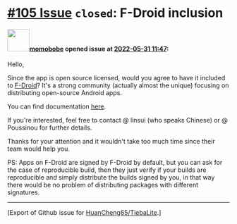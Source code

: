 # [\#105 Issue](https://github.com/HuanCheng65/TiebaLite/issues/105) `closed`: F-Droid inclusion

#### <img src="https://avatars.githubusercontent.com/u/106522957?v=4" width="50">[momobobe](https://github.com/momobobe) opened issue at [2022-05-31 11:47](https://github.com/HuanCheng65/TiebaLite/issues/105):

Hello,

Since the app is open source licensed, would you agree to have it included to [F-Droid](https://f-droid.org/)? It's a strong community (actually almost the unique) focusing on distributing open-source Android apps.

You can find documentation [here](https://f-droid.org/docs/).

If you're interested, feel free to contact @ linsui (who speaks Chinese) or @ Poussinou for further details.

Thanks for your attention and it wouldn't take too much time since their team would help you.

PS: Apps on F-Droid are signed by F-Droid by default, but you can ask for the case of reproducible build, then they just verify if your builds are reproducible and simply distribute the builds signed by you, in that way there would be no problem of distributing packages with different signatures.




-------------------------------------------------------------------------------



[Export of Github issue for [HuanCheng65/TiebaLite](https://github.com/HuanCheng65/TiebaLite).]
